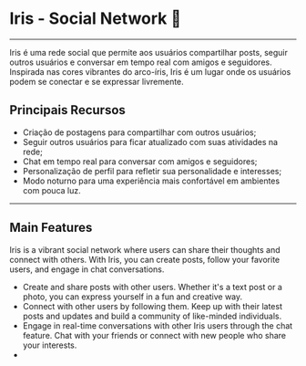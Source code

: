 # Iris - Social Network :rainbow:

---



Iris é uma rede social que permite aos usuários compartilhar posts, seguir outros usuários e
conversar em tempo real com amigos e seguidores. Inspirada nas cores vibrantes do arco-íris, Iris
é um lugar onde os usuários podem se conectar e se expressar livremente.

## Principais Recursos

- Criação de postagens para compartilhar com outros usuários;
- Seguir outros usuários para ficar atualizado com suas atividades na rede;
- Chat em tempo real para conversar com amigos e seguidores;
- Personalização de perfil para refletir sua personalidade e interesses;
- Modo noturno para uma experiência mais confortável em ambientes com pouca luz.

---



## Main Features

Iris is a vibrant social network where users can share their thoughts and connect with others. With
Iris, you can create posts, follow your favorite users, and engage in chat conversations.

- Create and share posts with other users. Whether it's a text post or a photo, you can
  express yourself in a fun and creative way.
- Connect with other users by following them. Keep up with their latest posts and updates and build
  a community of like-minded individuals.
- Engage in real-time conversations with other Iris users through the chat feature. Chat with your
  friends or connect with new people who share your interests.
- 